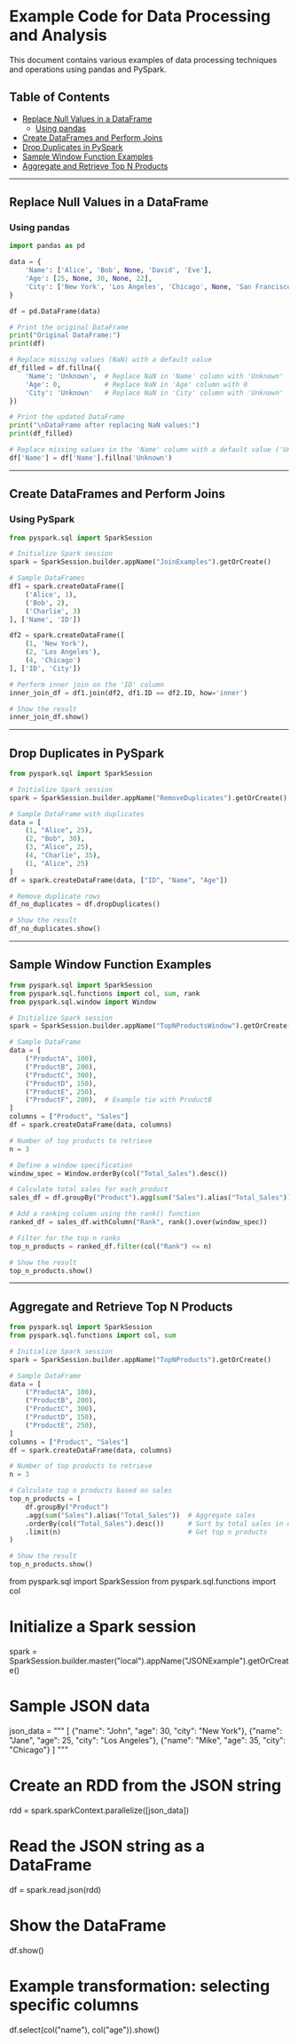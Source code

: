 # Example Code for Data Processing and Analysis

This document contains various examples of data processing techniques and operations using pandas and PySpark.

## Table of Contents

- [Replace Null Values in a DataFrame](#replace-null-values-in-a-dataframe)
  - [Using pandas](#using-pandas)
- [Create DataFrames and Perform Joins](#create-dataframes-and-perform-joins)
- [Drop Duplicates in PySpark](#drop-duplicates-in-pyspark)
- [Sample Window Function Examples](#sample-window-function-examples)
- [Aggregate and Retrieve Top N Products](#aggregate-and-retrieve-top-n-products)

---

## Replace Null Values in a DataFrame

### Using pandas

```python
import pandas as pd

data = {
    'Name': ['Alice', 'Bob', None, 'David', 'Eve'],
    'Age': [25, None, 30, None, 22],
    'City': ['New York', 'Los Angeles', 'Chicago', None, 'San Francisco']
}

df = pd.DataFrame(data)

# Print the original DataFrame
print("Original DataFrame:")
print(df)

# Replace missing values (NaN) with a default value
df_filled = df.fillna({
    'Name': 'Unknown',  # Replace NaN in 'Name' column with 'Unknown'
    'Age': 0,           # Replace NaN in 'Age' column with 0
    'City': 'Unknown'   # Replace NaN in 'City' column with 'Unknown'
})

# Print the updated DataFrame
print("\nDataFrame after replacing NaN values:")
print(df_filled)

# Replace missing values in the 'Name' column with a default value ('Unknown')
df['Name'] = df['Name'].fillna('Unknown')
```

---

## Create DataFrames and Perform Joins

### Using PySpark

```python
from pyspark.sql import SparkSession

# Initialize Spark session
spark = SparkSession.builder.appName("JoinExamples").getOrCreate()

# Sample DataFrames
df1 = spark.createDataFrame([
    ('Alice', 1),
    ('Bob', 2),
    ('Charlie', 3)
], ['Name', 'ID'])

df2 = spark.createDataFrame([
    (1, 'New York'),
    (2, 'Los Angeles'),
    (4, 'Chicago')
], ['ID', 'City'])

# Perform inner join on the 'ID' column
inner_join_df = df1.join(df2, df1.ID == df2.ID, how='inner')

# Show the result
inner_join_df.show()
```

---

## Drop Duplicates in PySpark

```python
from pyspark.sql import SparkSession

# Initialize Spark session
spark = SparkSession.builder.appName("RemoveDuplicates").getOrCreate()

# Sample DataFrame with duplicates
data = [
    (1, "Alice", 25),
    (2, "Bob", 30),
    (3, "Alice", 25),
    (4, "Charlie", 35),
    (1, "Alice", 25)
]
df = spark.createDataFrame(data, ["ID", "Name", "Age"])

# Remove duplicate rows
df_no_duplicates = df.dropDuplicates()

# Show the result
df_no_duplicates.show()
```

---

## Sample Window Function Examples

```python
from pyspark.sql import SparkSession
from pyspark.sql.functions import col, sum, rank
from pyspark.sql.window import Window

# Initialize Spark session
spark = SparkSession.builder.appName("TopNProductsWindow").getOrCreate()

# Sample DataFrame
data = [
    ("ProductA", 100),
    ("ProductB", 200),
    ("ProductC", 300),
    ("ProductD", 150),
    ("ProductE", 250),
    ("ProductF", 200),  # Example tie with ProductB
]
columns = ["Product", "Sales"]
df = spark.createDataFrame(data, columns)

# Number of top products to retrieve
n = 3

# Define a window specification
window_spec = Window.orderBy(col("Total_Sales").desc())

# Calculate total sales for each product
sales_df = df.groupBy("Product").agg(sum("Sales").alias("Total_Sales"))

# Add a ranking column using the rank() function
ranked_df = sales_df.withColumn("Rank", rank().over(window_spec))

# Filter for the top n ranks
top_n_products = ranked_df.filter(col("Rank") <= n)

# Show the result
top_n_products.show()
```

---

## Aggregate and Retrieve Top N Products

```python
from pyspark.sql import SparkSession
from pyspark.sql.functions import col, sum

# Initialize Spark session
spark = SparkSession.builder.appName("TopNProducts").getOrCreate()

# Sample DataFrame
data = [
    ("ProductA", 100),
    ("ProductB", 200),
    ("ProductC", 300),
    ("ProductD", 150),
    ("ProductE", 250),
]
columns = ["Product", "Sales"]
df = spark.createDataFrame(data, columns)

# Number of top products to retrieve
n = 3

# Calculate top n products based on sales
top_n_products = (
    df.groupBy("Product")
    .agg(sum("Sales").alias("Total_Sales"))  # Aggregate sales
    .orderBy(col("Total_Sales").desc())      # Sort by total sales in descending order
    .limit(n)                                # Get top n products
)

# Show the result
top_n_products.show()
```

from pyspark.sql import SparkSession
from pyspark.sql.functions import col

# Initialize a Spark session
spark = SparkSession.builder.master("local").appName("JSONExample").getOrCreate()

# Sample JSON data
json_data = """
[
    {"name": "John", "age": 30, "city": "New York"},
    {"name": "Jane", "age": 25, "city": "Los Angeles"},
    {"name": "Mike", "age": 35, "city": "Chicago"}
]
"""

# Create an RDD from the JSON string
rdd = spark.sparkContext.parallelize([json_data])

# Read the JSON string as a DataFrame
df = spark.read.json(rdd)

# Show the DataFrame
df.show()

# Example transformation: selecting specific columns
df.select(col("name"), col("age")).show()
